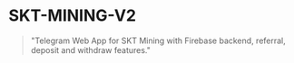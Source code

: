 # SKT-MINING-V2
 > "Telegram Web App for SKT Mining with Firebase backend, referral, deposit and withdraw features."
